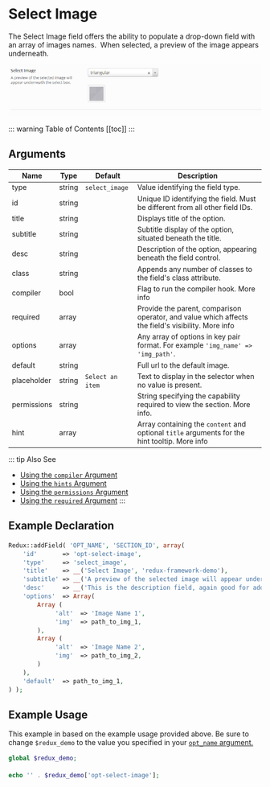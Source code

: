 # Select Image

The Select Image field offers the ability to populate a drop-down field with an array of images names.  When selected, a preview of the image appears underneath.

<span style="display:block;text-align:center">![](./img/select_image.png)</span>

::: warning Table of Contents
[[toc]]
:::

## Arguments
|Name|Type|Default|Description|
|--- |--- |--- |--- |
|type|string|`select_image`|Value identifying the field type.|
|id|string||Unique ID identifying the field. Must be different from all other field IDs.|
|title|string||Displays title of the option.|
|subtitle|string||Subtitle display of the option, situated beneath the title.|
|desc|string||Description of the option, appearing beneath the field control.|
|class|string||Appends any number of classes to the field's class attribute.|
|compiler|bool||Flag to run the compiler hook.  More info|
|required|array||Provide the parent, comparison operator, and value which affects the field's visibility.  More info|
|options|array||Any array of options in key pair format. For example `'img_name' => 'img_path'`.|
|default|string||Full url to the default image.|
|placeholder|string|`Select an item`|Text to display in the selector when no value is present.|
|permissions|string||String specifying the capability required to view the section.   More info.|
|hint|array||Array containing the `content` and optional `title` arguments for the hint tooltip.  More info|

::: tip Also See
- [Using the `compiler` Argument](../configuration/argument/compiler.md)
- [Using the `hints` Argument](../configuration/argument/hints.md)
- [Using the `permissions` Argument](../configuration/argument/permissions.md)
- [Using the `required` Argument](../configuration/argument/required.md)
:::

## Example Declaration
```php
Redux::addField( 'OPT_NAME', 'SECTION_ID', array(
    'id'       => 'opt-select-image',
    'type'     => 'select_image',
    'title'    => __('Select Image', 'redux-framework-demo'),
    'subtitle' => __('A preview of the selected image will appear underneath the select box.', 'redux-framework-demo'),
    'desc'     => __('This is the description field, again good for additional info.', 'redux-framework-demo'),
    'options'  => Array(
        Array (
             'alt'  => 'Image Name 1',
             'img'  => path_to_img_1,
        ),
        Array (
             'alt'  => 'Image Name 2',
             'img'  => path_to_img_2,
        )
    ),
    'default'  => path_to_img_1,
) );
```

## Example Usage
This example in based on the example usage provided above. Be sure to change `$redux_demo` to the value you specified in your <a title="opt_name" href="/redux-framework/arguments/opt_name/">`opt_name` argument.</a>

```php
global $redux_demo;

echo '' . $redux_demo['opt-select-image'];
```
